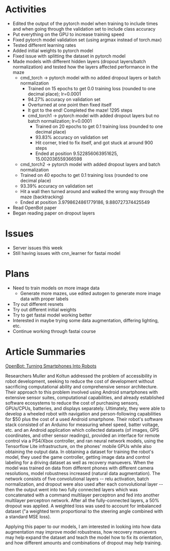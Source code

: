 # Activities

* Edited the output of the pytorch model when training to include times and when going through the validation set to include class accuracy
* Put everything on the GPU to increase training speed
* Fixed pytorch model validation set (using argmax instead of torch.max)
* Tested different learning rates
* Added initial weights to pytorch model
* Fixed issue with splitting the dataset in pytorch model
* Made models with different hidden layers (dropout layers/batch normalization) and tested how the layers affected performance in the maze
  * cmd_torch -> pytorch model with no added dropout layers or batch normalization
	  * Trained on 15 epochs to get 0.0 training loss (rounded to one decimal place); lr=0.0001
	  * 94.27% accuracy on validation set
	  * Overturned at one point then fixed itself
	  * It got to the end! Completed the maze! 1295 steps
	* cmd_torch1 -> pytorch model with added dropout layers but no batch normalization; lr=0.0001
	  * Trained on 20 epochs to get 0.1 training loss (rounded to one decimal place)
	  * 93.83% accuracy on validation set 
	  * Hit corner, tried to fix itself, and got stuck at around 900 steps
	  * Ended at position 9.522856063951625, 15.002036559366598
  * cmd_torch2 -> pytorch model with added dropout layers and batch normalization
   * Trained on 40 epochs to get 0.1 training loss (rounded to one decimal place)
   * 93.39% accuracy on validation set 
   * Hit a wall then turned around and walked the wrong way through the maze (backtracking)
   * Ended at position 3.9798624861779186, 9.880727374425549
* Read OpenBot paper
* Began reading paper on dropout layers

# Issues

* Server issues this week
* Still having issues with cnn_learner for fastai model

# Plans

* Need to train models on more image data
  * Generate more mazes, use edited autogen to generate more image data with proper labels
* Try out different resnets
* Try out different initial weights
* Try to get fastai model working better
* Interested in maybe trying some data augmentation, differing lighting, etc.
* Continue working through fastai course

# Article Summaries

[OpenBot: Turning Smartphones Into Robots](https://arxiv.org/pdf/2008.10631.pdf)

Researchers Muller and Koltun addressed the problem of accessibility in robot development, seeking to reduce the cost of development without sacrificing computational ability and comprehensive sensor architecture. Their approach to this problem involved using Android smartphones with extensive sensor suites, computational capabilities, and already established software ecosystems to reduce the cost of purchasing sensors, GPUs/CPUs, batteries, and displays separately. Ultimately, they were able to develop a wheeled robot with navigation and person-following capabilities for $50 plus the cost of a used Android smartphone. Their robot's software stack consisted of an Arduino for measuring wheel speed, batter voltage, etc. and an Android application which collected datasets (of images, GPS coordinates, and other sensor readings), provided an interface for remote control via a PS4/Xbox controller, and ran neural network models, using the Tensorflow Lite infrastructure, on the phones' mobile GPUs while also obtaining the output data.  In obtaining a dataset for training the robot's model, they used the game controller, getting image data and control labeling for a driving dataset as well as recovery manuevers. When the model was trained on data from different phones with different camera resolutions, model robustness increased (natural data augmentation). The network consists of five convolutional layers -- relu activation, batch normalization, and dropout were also used after each convolutional layer -- then the output went into two fully connected layers which was concatenated with a command multilayer perceptron and fed into another multilayer perceptron network. After all the fully-connected layers, a 50% dropout was applied. A weighted loss was used to account for imbalanced dataset ("a weighted term proportional to the steering angle combined with a standard MSE loss).

Applying this paper to our models, I am interested in looking into how data augmentation may improve model robustness, how recovery manuevers may help expand the dataset and teach the model how to fix its orientation, and how different amounts and combinations of dropout may help training.
